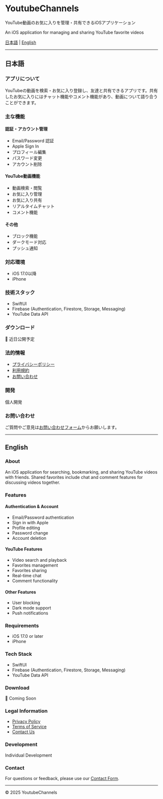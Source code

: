 # YoutubeChannels

YouTube動画のお気に入りを管理・共有できるiOSアプリケーション

An iOS application for managing and sharing YouTube favorite videos

[日本語](#日本語) | [English](#english)

---

## 日本語

### アプリについて

YouTubeの動画を検索・お気に入り登録し、友達と共有できるアプリです。共有したお気に入りにはチャット機能やコメント機能があり、動画について語り合うことができます。

### 主な機能

#### 認証・アカウント管理
- Email/Password 認証
- Apple Sign In
- プロフィール編集
- パスワード変更
- アカウント削除

#### YouTube動画機能
- 動画検索・閲覧
- お気に入り管理
- お気に入り共有
- リアルタイムチャット
- コメント機能

#### その他
- ブロック機能
- ダークモード対応
- プッシュ通知

### 対応環境

- iOS 17.0以降
- iPhone

### 技術スタック

- SwiftUI
- Firebase (Authentication, Firestore, Storage, Messaging)
- YouTube Data API

### ダウンロード

🚀 近日公開予定

<!-- App Store配信後に以下を追加
[![Download on the App Store](https://developer.apple.com/assets/elements/badges/download-on-the-app-store.svg)](App StoreのURL)
-->

### 法的情報

- [プライバシーポリシー](https://tokomac.github.io/YoutubeChannels/privacy-policy.html)
- [利用規約](https://tokomac.github.io/YoutubeChannels/terms-of-service.html)
- [お問い合わせ](https://tokomac.github.io/YoutubeChannels/contact.html)

### 開発

個人開発

### お問い合わせ

ご質問やご意見は[お問い合わせフォーム](https://tokomac.github.io/YoutubeChannels/contact.html)からお願いします。

---

## English

### About

An iOS application for searching, bookmarking, and sharing YouTube videos with friends. Shared favorites include chat and comment features for discussing videos together.

### Features

#### Authentication & Account
- Email/Password authentication
- Sign in with Apple
- Profile editing
- Password change
- Account deletion

#### YouTube Features
- Video search and playback
- Favorites management
- Favorites sharing
- Real-time chat
- Comment functionality

#### Other Features
- User blocking
- Dark mode support
- Push notifications

### Requirements

- iOS 17.0 or later
- iPhone

### Tech Stack

- SwiftUI
- Firebase (Authentication, Firestore, Storage, Messaging)
- YouTube Data API

### Download

🚀 Coming Soon

<!-- After App Store release, add:
[![Download on the App Store](https://developer.apple.com/assets/elements/badges/download-on-the-app-store.svg)](App Store URL)
-->

### Legal Information

- [Privacy Policy](https://tokomac.github.io/YoutubeChannels/privacy-policy-en.html)
- [Terms of Service](https://tokomac.github.io/YoutubeChannels/terms-of-service-en.html)
- [Contact Us](https://tokomac.github.io/YoutubeChannels/contact-en.html)

### Development

Individual Development

### Contact

For questions or feedback, please use our [Contact Form](https://tokomac.github.io/YoutubeChannels/contact-en.html).

---

© 2025 YoutubeChannels
